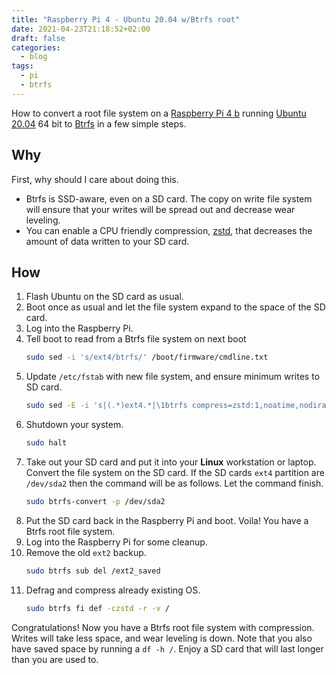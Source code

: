 ```yaml
---
title: "Raspberry Pi 4 - Ubuntu 20.04 w/Btrfs root"
date: 2021-04-23T21:18:52+02:00
draft: false
categories:
  - blog
tags:
  - pi
  - btrfs
---
```


How to convert a root file system on a [Raspberry Pi 4 b](https://www.raspberrypi.org/products/raspberry-pi-4-model-b/) running [Ubuntu 20.04](https://ubuntu.com/download/raspberry-pi) 64 bit to [Btrfs](https://btrfs.wiki.kernel.org/) in a few simple steps.

<!--more-->

## Why

First, why should I care about doing this.

* Btrfs is SSD-aware, even on a SD card. The copy on write file system will ensure that your writes will be spread out and decrease wear leveling.
* You can enable a CPU friendly compression, [zstd](https://github.com/facebook/zstd), that decreases the amount of data written to your SD card.

## How

1. Flash Ubuntu on the SD card as usual.
0. Boot once as usual and let the file system expand to the space of the SD card.
0. Log into the Raspberry Pi.
0. Tell boot to read from a Btrfs file system on next boot
    ```bash
    sudo sed -i 's/ext4/btrfs/' /boot/firmware/cmdline.txt
    ```
0. Update `/etc/fstab` with new file system, and ensure minimum writes to SD card.
    ```bash
    sudo sed -E -i 's|(.*)ext4.*|\1btrfs compress=zstd:1,noatime,nodiratime 0 0|' /etc/fstab
    ```
0. Shutdown your system.
    ```bash
    sudo halt
    ```
0. Take out your SD card and put it into your **Linux** workstation or laptop. Convert the file system on the SD card. If the SD cards `ext4` partition are `/dev/sda2` then the command will be as follows. Let the command finish.
    ```bash
    sudo btrfs-convert -p /dev/sda2
    ```
0. Put the SD card back in the Raspberry Pi and boot. Voila! You have a Btrfs root file system.
0. Log into the Raspberry Pi for some cleanup.
0. Remove the old `ext2` backup.
    ```bash
    sudo btrfs sub del /ext2_saved
    ```
0. Defrag and compress already existing OS.
    ```bash
    sudo btrfs fi def -czstd -r -v /
    ```

Congratulations! Now you have a Btrfs root file system with compression. Writes will take less space, and wear leveling is down. Note that you also have saved space by running a `df -h /`. Enjoy a SD card that will last longer than you are used to.

<!---
vim: set spell spelllang=en:
-->
